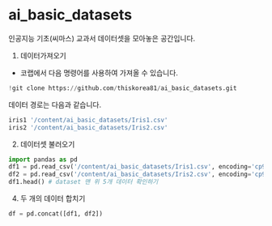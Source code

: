 # ai_basic_datasets

인공지능 기초(씨마스) 교과서 데이터셋을 모아놓은 공간입니다.

1. 데이터가져오기
- 코랩에서 다음 명령어를 사용하여 가져올 수 있습니다.
```python
!git clone https://github.com/thiskorea81/ai_basic_datasets.git
```
데이터 경로는 다음과 같습니다.
```python
iris1 '/content/ai_basic_datasets/Iris1.csv'
iris2 '/content/ai_basic_datasets/Iris2.csv'
```
2. 데이터셋 불러오기
```python
import pandas as pd
df1 = pd.read_csv('/content/ai_basic_datasets/Iris1.csv', encoding='cp949')
df2 = pd.read_csv('/content/ai_basic_datasets/Iris2.csv', encoding='cp949')
df1.head() # dataset 맨 위 5개 데이터 확인하기
```
4. 두 개의 데이터 합치기
```python
df = pd.concat([df1, df2])
 ```
   
